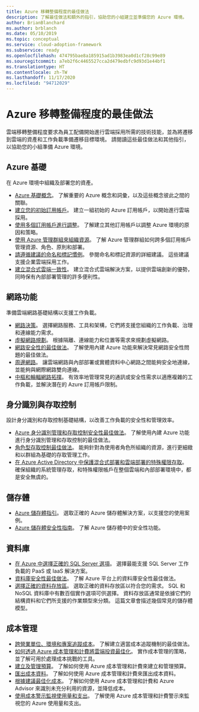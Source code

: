 ```yaml
---
title: Azure 移轉整備程度的最佳做法
description: 了解最佳做法和額外的指引，協助您的小組建立並準備您的 Azure 環境。
author: BrianBlanchard
ms.author: brblanch
ms.date: 05/10/2019
ms.topic: conceptual
ms.service: cloud-adoption-framework
ms.subservice: ready
ms.openlocfilehash: 474795bae8a185915ad1b3983ea0d1cf28c99e89
ms.sourcegitcommit: a7eb2f6c4465527cca2d479edbfc9d93d1e44bf1
ms.translationtype: HT
ms.contentlocale: zh-TW
ms.lasthandoff: 11/17/2020
ms.locfileid: "94712029"
---
```

# <a name="best-practices-for-azure-readiness"></a>Azure 移轉整備程度的最佳做法

雲端移轉整備程度要求為員工配備開始進行雲端採用所需的技術技能，並為將遷移到雲端的資產和工作負載準備遷移目標環境。 請閱讀這些最佳做法和其他指引，以協助您的小組準備 Azure 環境。

## <a name="azure-fundamentals"></a>Azure 基礎

在 Azure 環境中組織及部署您的資產。

- [Azure 基礎概念](../considerations/fundamental-concepts.md)。 了解重要的 Azure 概念和詞彙，以及這些概念彼此之間的關聯。
- [建立您的初始訂用帳戶](./initial-subscriptions.md)。 建立一組初始的 Azure 訂用帳戶，以開始進行雲端採用。
- [使用多個訂用帳戶進行調整](../azure-best-practices/scale-subscriptions.md)。 了解建立其他訂用帳戶以調整 Azure 環境的原因和策略。
- [使用 Azure 管理群組來組織資源](../azure-best-practices/organize-subscriptions.md)。 了解 Azure 管理群組如何跨多個訂用帳戶管理資源、角色、原則和部署。
- [請遵循建議的命名和標記慣例](../azure-best-practices/naming-and-tagging.md)。 參閱命名和標記資源的詳細建議。 這些建議支援企業雲端採用工作。
- [建立混合式雲端一致性](../considerations/hybrid-consistency.md)。 建立混合式雲端解決方案，以提供雲端創新的優勢，同時保有內部部署管理的許多便利性。

## <a name="networking"></a>網路功能

準備雲端網路基礎結構以支援工作負載。

- [網路決策](../considerations/networking-options.md)。 選擇網路服務、工具和架構，它們將支援您組織的工作負載、治理和連線能力需求。
- [虛擬網路規劃](/azure/virtual-network/virtual-network-vnet-plan-design-arm?toc=/azure/cloud-adoption-framework/toc.json&bc=/azure/cloud-adoption-framework/_bread/toc.json)。 根據隔離、連線能力和位置等需求來規劃虛擬網路。
- [網路安全性的最佳做法](/azure/security/fundamentals/network-best-practices?toc=/azure/cloud-adoption-framework/toc.json&bc=/azure/cloud-adoption-framework/_bread/toc.json)。 了解使用內建 Azure 功能來解決常見網路安全性問題的最佳做法。
- [周邊網路](./perimeter-networks.md)。 讓雲端網路與內部部署或實體資料中心網路之間能夠安全地連線，並能夠與網際網路雙向連線。
- [中樞和輪輻網路拓撲](./hub-spoke-network-topology.md)。 有效率地管理常見的通訊或安全性需求以適應複雜的工作負載，並解決潛在的 Azure 訂用帳戶限制。

## <a name="identity-and-access-control"></a>身分識別與存取控制

設計身分識別和存取控制基礎結構，以改善工作負載的安全性和管理效率。

- [Azure 身分識別管理和存取控制安全性最佳做法](/azure/security/fundamentals/identity-management-best-practices?toc=/azure/cloud-adoption-framework/toc.json&bc=/azure/cloud-adoption-framework/_bread/toc.json)。 了解使用內建 Azure 功能進行身分識別管理和存取控制的最佳做法。
- [角色型存取控制最佳做法](../considerations/roles.md)。 能夠針對為使用者角色所組織的資源，進行更細緻和以群組為基礎的存取管理工作。
- [在 Azure Active Directory 中保護混合式部署和雲端部署的特殊權限存取](/azure/active-directory/users-groups-roles/directory-admin-roles-secure?toc=/azure/cloud-adoption-framework/toc.json&bc=/azure/cloud-adoption-framework/_bread/toc.json)。 確保組織的系統管理存取，和特殊權限帳戶在整個雲端和內部部署環境中，都是安全無虞的。

## <a name="storage"></a>儲存體

- [Azure 儲存體指引](../considerations/storage-options.md)。 選取正確的 Azure 儲存體解決方案，以支援您的使用案例。
- [Azure 儲存體安全性指南](/azure/storage/blobs/security-recommendations?toc=/azure/cloud-adoption-framework/toc.json&bc=/azure/cloud-adoption-framework/_bread/toc.json)。 了解 Azure 儲存體中的安全性功能。

## <a name="databases"></a>資料庫

- [在 Azure 中選擇正確的 SQL Server 選項](/azure/sql-database/sql-database-paas-vs-sql-server-iaas?toc=/azure/cloud-adoption-framework/toc.json&bc=/azure/cloud-adoption-framework/_bread/toc.json)。 選擇最能支援 SQL Server 工作負載的 PaaS 或 IaaS 解決方案。
- [資料庫安全性最佳做法](/azure/security/azure-database-security-best-practices?toc=/azure/cloud-adoption-framework/toc.json&bc=/azure/cloud-adoption-framework/_bread/toc.json)。 了解 Azure 平台上的資料庫安全性最佳做法。
- [選擇正確的資料存放區](/azure/architecture/guide/technology-choices/data-store-overview)。 選取正確的資料存放區以符合您的需求。 SQL 和 NoSQL 資料庫中有數百個實作選項可供選擇。 資料存放區通常是依據它們的結構資料和它們所支援的作業類型來分類。 這篇文章會描述幾個常見的儲存體模型。

## <a name="cost-management"></a>成本管理

- [跨營業單位、環境和專案追蹤成本](./track-costs.md)。 了解建立適當成本追蹤機制的最佳做法。
- [如何透過 Azure 成本管理和計費將雲端投資最佳化](/azure/cost-management-billing/costs/cost-mgt-best-practices?toc=/azure/cloud-adoption-framework/toc.json&bc=/azure/cloud-adoption-framework/_bread/toc.json)。 實作成本管理的策略，並了解可用於處理成本挑戰的工具。
- [建立及管理預算](/azure/cost-management-billing/costs/tutorial-acm-create-budgets?toc=/azure/cloud-adoption-framework/toc.json&bc=/azure/cloud-adoption-framework/_bread/toc.json)。 了解如何使用 Azure 成本管理和計費來建立和管理預算。
- [匯出成本資料](/azure/cost-management-billing/costs/tutorial-export-acm-data?toc=/azure/cloud-adoption-framework/toc.json&bc=/azure/cloud-adoption-framework/_bread/toc.json)。 了解如何使用 Azure 成本管理和計費來匯出成本資料。
- [根據建議最佳化成本](/azure/cost-management-billing/costs/tutorial-acm-opt-recommendations?toc=/azure/cloud-adoption-framework/toc.json&bc=/azure/cloud-adoption-framework/_bread/toc.json)。 了解如何使用 Azure 成本管理和計費和 Azure Advisor 來識別未充分利用的資源，並降低成本。
- [使用成本警示監視使用量和支出](/azure/cost-management-billing/costs/cost-mgt-alerts-monitor-usage-spending?toc=/azure/cloud-adoption-framework/toc.json&bc=/azure/cloud-adoption-framework/_bread/toc.json)。 了解使用 Azure 成本管理和計費警示來監視您的 Azure 使用量和支出。
